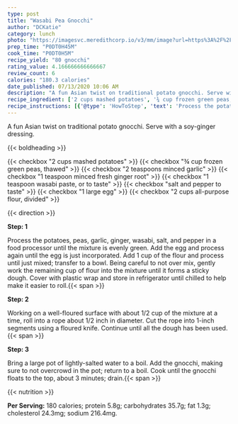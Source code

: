 ```yaml
---
type: post
title: "Wasabi Pea Gnocchi"
author: "DCKatie"
category: lunch
photo: "https://imagesvc.meredithcorp.io/v3/mm/image?url=https%3A%2F%2Fimages.media-allrecipes.com%2Fuserphotos%2F547086.jpg"
prep_time: "P0DT0H45M"
cook_time: "P0DT0H5M"
recipe_yield: "80 gnocchi"
rating_value: 4.166666666666667
review_count: 6
calories: "180.3 calories"
date_published: 07/13/2020 10:06 AM
description: "A fun Asian twist on traditional potato gnocchi. Serve with a soy-ginger dressing."
recipe_ingredient: ['2 cups mashed potatoes', '¾ cup frozen green peas, thawed', '2 teaspoons minced garlic', '1 teaspoon minced fresh ginger root', '1 teaspoon wasabi paste, or to taste', 'salt and pepper to taste', '1 large egg', '2 cups all-purpose flour, divided']
recipe_instructions: [{'@type': 'HowToStep', 'text': 'Process the potatoes, peas, garlic, ginger, wasabi, salt, and pepper in a food processor until the mixture is evenly green. Add the egg and process again until the egg is just incorporated. Add 1 cup of the flour and process until just mixed; transfer to a bowl. Being careful to not over mix, gently work the remaining cup of flour into the mixture until it forms a sticky dough. Cover with plastic wrap and store in refrigerator until chilled to help make it easier to roll.\n'}, {'@type': 'HowToStep', 'text': 'Working on a well-floured surface with about 1/2 cup of the mixture at a time, roll into a rope about 1/2 inch in diameter. Cut the rope into 1-inch segments using a floured knife. Continue until all the dough has been used.\n'}, {'@type': 'HowToStep', 'text': 'Bring a large pot of lightly-salted water to a boil. Add the gnocchi, making sure to not overcrowd in the pot; return to a boil. Cook until the gnocchi floats to the top, about 3 minutes; drain.\n'}]
---
```


A fun Asian twist on traditional potato gnocchi. Serve with a soy-ginger dressing. 

{{< boldheading >}}

{{< checkbox "2 cups mashed potatoes" >}}
{{< checkbox "¾ cup frozen green peas, thawed" >}}
{{< checkbox "2 teaspoons minced garlic" >}}
{{< checkbox "1 teaspoon minced fresh ginger root" >}}
{{< checkbox "1 teaspoon wasabi paste, or to taste" >}}
{{< checkbox "salt and pepper to taste" >}}
{{< checkbox "1  large egg" >}}
{{< checkbox "2 cups all-purpose flour, divided" >}}


{{< direction >}}

**Step: 1**

Process the potatoes, peas, garlic, ginger, wasabi, salt, and pepper in a food processor until the mixture is evenly green. Add the egg and process again until the egg is just incorporated. Add 1 cup of the flour and process until just mixed; transfer to a bowl. Being careful to not over mix, gently work the remaining cup of flour into the mixture until it forms a sticky dough. Cover with plastic wrap and store in refrigerator until chilled to help make it easier to roll.{{< span >}}

**Step: 2**

Working on a well-floured surface with about 1/2 cup of the mixture at a time, roll into a rope about 1/2 inch in diameter. Cut the rope into 1-inch segments using a floured knife. Continue until all the dough has been used.{{< span >}}

**Step: 3**

Bring a large pot of lightly-salted water to a boil. Add the gnocchi, making sure to not overcrowd in the pot; return to a boil. Cook until the gnocchi floats to the top, about 3 minutes; drain.{{< span >}}

{{< nutrition >}}

**Per Serving:** 180 calories; protein 5.8g; carbohydrates 35.7g; fat 1.3g; cholesterol 24.3mg; sodium 216.4mg.